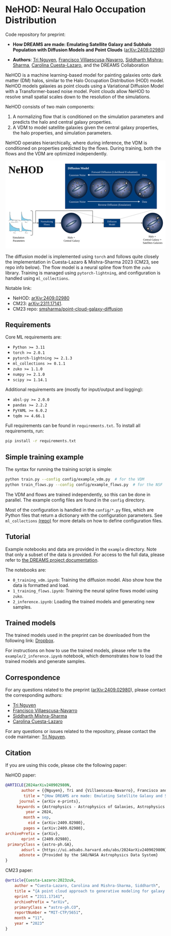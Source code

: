 # NeHOD: Neural Halo Occupation Distribution
Code repository for preprint:

- **How DREAMS are made: Emulating Satellite Galaxy and Subhalo Population
  with Diffusion Models and Point Clouds** ([arXiv:2409.02980](http://arxiv.org/abs/2409.02980))

- **Authors**: [Tri Nguyen](mailto:trivtnguyen@northwestern.edu), [Francisco Villaescusa-Navarro](fvillaescusa@flatironinstitute.org), [Siddharth Mishra-Sharma](smsharma@mit.edu), [Carolina Cuesta-Lazaro](cuestalz@mit.edu), and the DREAMS Collaboration


NeHOD is a machine learning-based model for painting galaxies onto dark matter (DM) halos, similar to the Halo Occupation Distribution (HOD) model.
NeHOD models galaxies as point clouds using a Variational Diffusion Model with a Transformer-based noise model.
Point clouds allow NeHOD to resolve small spatial scales down to the resolution of the simulations.

NeHOD consists of two main components:
1. A normalizing flow that is conditioned on the simulation parameters and predicts the halo and central galaxy properties.
2. A VDM to model satellite galaxies given the central galaxy properties, the halo properties, and simulation parameters.

NeHOD operates hierarchically, where during inference, the VDM is conditioned on properties predicted by the flows.
During training, both the flows and the VDM are optimized independently.

![NeHOD flowchart](nehod.png)


The diffusion model is implemented using `torch` and follows quite closely the implementation in Cuesta-Lazaro & Mishra-Sharma 2023 (CM23, see repo info below).
The flow model is a neural spline flow from the `zuko` library.
Training is managed using `pytorch-lightning`, and configuration is handled using `ml_collections`.

Notable link:
- NeHOD: [arXiv:2409.02980](https://arxiv.org/abs/2409.02980)
- CM23: [arXiv:2311.17141](https://arxiv.org/abs/2311.17141).
- CM23 repo: [smsharma/point-cloud-galaxy-diffusion](https://github.com/smsharma/point-cloud-galaxy-diffusion)

## Requirements
Core ML requirements are:
- `Python >= 3.11`
- `torch >= 2.0.1`
- `pytorch-lightning >= 2.1.3`
- `ml_collections >= 0.1.1`
- `zuko >= 1.1.0`
- `numpy >= 2.1.0`
- `scipy >= 1.14.1`

Additional requirements are (mostly for input/output and logging):
- `absl-py >= 2.0.0`
- `pandas >= 2.2.2`
- `PyYAML >= 6.0.2`
- `tqdm >= 4.66.1`


Full requirements can be found in `requirements.txt`. To install all requirements, run:
```bash
pip install -r requirements.txt
```

## Simple training example
The syntax for running the training script is simple:
```bash
python train.py --config config/example_vdm.py  # for the VDM
python train_flows.py --config config/example_flows.py  # for the NSF
```
The VDM and flows are trained independently, so this can be done in parallel.
The example config files are found in the `config` directory.

Most of the configuration is handled in the `config/*.py` files, which are Python files that return a dictionary with the configuration parameters.
See `ml_collections` [(repo)](https://github.com/google/ml_collections) for more details on how to define configuration files.

## Tutorial
Example notebooks and data are provided in the `example` directory. Note that only a subset of the data is provided. For access to the full data, please refer to [the DREAMS project documentation](https://dreams-project.readthedocs.io/).

The notebooks are:
- `0_training_vdm.ipynb`: Training the diffusion model. Also show how the data is formatted and load.
- `1_training_flows.ipynb`: Training the neural spline flows model using `zuko`.
- `2_inference.ipynb`: Loading the trained models and generating new samples.

## Trained models

The trained models used in the preprint can be downloaded from the following link:
[Dropbox](https://www.dropbox.com/scl/fi/2lvkuuivpju8x1hhhh9qn/trained-models.zip?rlkey=yvmajri3zsd8rukd6tj0cflpw&st=aaxw9wi1&dl=0).


For instructions on how to use the trained models, please refer to the `example/2_inference.ipynb` notebook, which demonstrates how to load the trained models and generate samples.

## Correspondence
For any questions related to the preprint ([arXiv:2409.02980](https://arxiv.org/abs/2409.02980)), please contact the corresponding authors:
- [Tri Nguyen](mailto:trivtnguyen@northwestern.edu)
- [Francisco Villaescusa-Navarro](fvillaescusa@flatironinstitute.org)
- [Siddharth Mishra-Sharma](smsharma@mit.edu)
- [Carolina Cuesta-Lazaro](cuestalz@mit.edu)

For any questions or issues related to the repository, please contact the code maintainer: [Tri Nguyen](mailto:trivtnguyen@northwestern.edu).

## Citation
If you are using this code, please cite the following paper:

NeHOD paper:
```bibtex
@ARTICLE{2024arXiv240902980N,
       author = {{Nguyen}, Tri and {Villaescusa-Navarro}, Francisco and {Mishra-Sharma}, Siddharth and {Cuesta-Lazaro}, Carolina and {Torrey}, Paul and {Farahi}, Arya and {Garcia}, Alex M. and {Rose}, Jonah C. and {O'Neil}, Stephanie and {Vogelsberger}, Mark and {Shen}, Xuejian and {Roche}, Cian and {Angl{\'e}s-Alc{\'a}zar}, Daniel and {Kallivayalil}, Nitya and {Mu{\~n}oz}, Julian B. and {Cyr-Racine}, Francis-Yan and {Roy}, Sandip and {Necib}, Lina and {Kollmann}, Kassidy E.},
        title = "{How DREAMS are made: Emulating Satellite Galaxy and Subhalo Populations with Diffusion Models and Point Clouds}",
      journal = {arXiv e-prints},
     keywords = {Astrophysics - Astrophysics of Galaxies, Astrophysics - Cosmology and Nongalactic Astrophysics, Computer Science - Machine Learning},
         year = 2024,
        month = sep,
          eid = {arXiv:2409.02980},
        pages = {arXiv:2409.02980},
archivePrefix = {arXiv},
       eprint = {2409.02980},
 primaryClass = {astro-ph.GA},
       adsurl = {https://ui.adsabs.harvard.edu/abs/2024arXiv240902980N},
      adsnote = {Provided by the SAO/NASA Astrophysics Data System}
}
```

CM23 paper:
```bibtex
@article{Cuesta-Lazaro:2023zuk,
    author = "Cuesta-Lazaro, Carolina and Mishra-Sharma, Siddharth",
    title = "{A point cloud approach to generative modeling for galaxy surveys at the field level}",
    eprint = "2311.17141",
    archivePrefix = "arXiv",
    primaryClass = "astro-ph.CO",
    reportNumber = "MIT-CTP/5651",
    month = "11",
    year = "2023"
}
```
